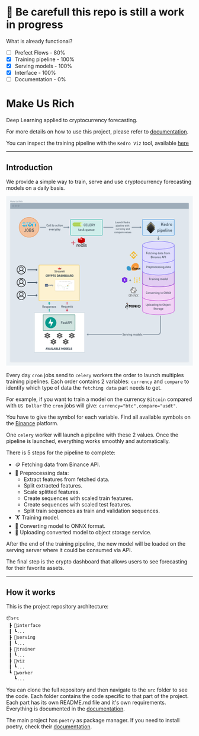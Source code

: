 # 🚧 Be carefull this repo is still a work in progress

What is already functional?
- [ ] Prefect Flows - 80%
- [x] Training pipeline - 100%
- [x] Serving models - 100%
- [x] Interface - 100%
- [ ] Documentation - 0%

# Make Us Rich
Deep Learning applied to cryptocurrency forecasting.

For more details on how to use this project, please refer to [documentation](https://chainyo.github.io/make-us-rich/).

You can inspect the training pipeline with the `Kedro Viz` tool, available [here](https://makeusrich-viz.chainyo.tech)

---

## Introduction

We provide a simple way to train, serve and use cryptocurrency forecasting models on a daily basis.

![Project Architecture](docs/assets/project_architecture.png)

Every day `cron` jobs send to `celery` workers the order to launch multiples training pipelines.
Each order contains 2 variables: `currency` and `compare` to identify which type of data the `fetching data` part
needs to get.

For example, if you want to train a model on the currency `Bitcoin` compared with `US Dollar` the `cron` jobs will give: `currency="btc",compare="usdt"`.

You have to give the symbol for each variable. Find all available symbols on the 
[Binance](https://www.binance.com/en/markets) platform.

One `celery` worker will launch a pipeline with these 2 values. Once the pipeline is
launched, everything works smoothly and automatically. 

There is 5 steps for the pipeline to complete:
- 🪙 Fetching data from Binance API.
- 🔨 Preprocessing data:
    - Extract features from fetched data.
    - Split extracted features.
    - Scale splitted features.
    - Create sequences with scaled train features.
    - Create sequences with scaled test features.
    - Split train sequences as train and validation sequences.
- 🏋️ Training model.
- 🔄 Converting model to ONNX format.
- 📁 Uploading converted model to object storage service.

After the end of the training pipeline, the new model will be loaded on the serving server where it could be consumed via API.

The final step is the crypto dashboard that allows users to see forecasting for their favorite assets.

---

## How it works

This is the project repository architecture:

```
📦src
 ┣ 📂interface
 ┃ ┗...
 ┣ 📂serving
 ┃ ┗...
 ┣ 📂trainer
 ┃ ┗...
 ┣ 📂viz
 ┃ ┗...
 ┗ 📂worker
   ┗...
```

You can clone the full repository and then navigate to the `src` folder to see the code. Each folder contains the code 
specific to that part of the project. Each part has its own README.md file and it's own requirements. Everything is
documented in the [documentation](https://chainyo.github.io/make-us-rich/).

The main project has `poetry` as package manager. If you need to install poetry, check their [documentation](https://python-poetry.org/docs/).